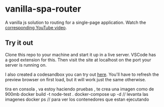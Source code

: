 # vanilla-spa-router

A vanilla js solution to routing for a single-page application.
Watch the [corresponding YouTube video](https://youtu.be/ZleShIpv5zQ).

## Try it out

Clone this repo to your machine and start it up in a live server. VSCode has a good extension for this. Then visit the site at localhost on the port your server is running on.

I also created a codesandbox you can try out [here](https://codesandbox.io/s/vanilla-spa-router-59tyx?file=/js/router.js). You'll have to refresh the preview browser on first load, but it will work just the same otherwise.


tira en consola , va estoy haciendo pruebas , te crea una imagen como de 900mb
docker build -t node-test .
docker-compose up -d // levanta las imagenes
docker ps // para ver los contenedores que estan ejecutando